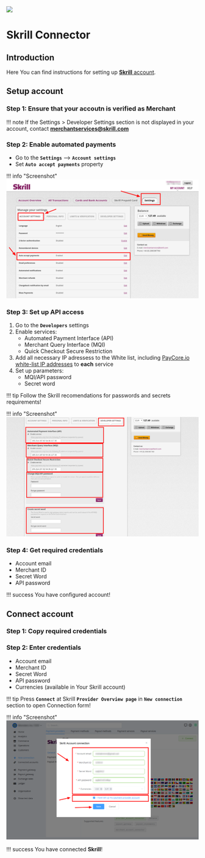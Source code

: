 <img src="https://static.openfintech.io/payment_providers/skrill/logo.svg?w=400" width="400px">

# Skrill Connector

## Introduction

Here You can find  instructions for setting up <a href="https://account.skrill.com/" target="_blank" rel="noopener">**Skrill**  account</a>.

## Setup account

### Step 1: Ensure that your accoutn is verified as Merchant

!!! note
    If the Settings > Developer Settings section is not displayed in your account, contact <a href="mailto:support@paycore.io" target="_blank" rel="noopener"><b>merchantservices@skrill.com</b></a>

### Step 2: Enable automated payments

- Go to the **`Settings`** —> **`Account settings`**
- Set **`Auto accept payments`** property

!!! info "Screenshot"
    [![Settings](images/acc_settings_1.png)](images/acc_settings_1.png)


### Step 3: Set up API access

1. Go to the **`Developers`** settings
2. Enable services:
    - Automated Payment Interface (API)
    - Merchant Query Interface (MQI)
    - Quick Checkout Secure Restriction
3. Add all necessary IP adressess to the White list, including  [PayСore.io white-list IP addresses](/ips/#white-list-ip-addresses) to **each** service
4. Set up parameters:
    - MQI/API password 
    - Secret word

!!! tip
    Follow the Skrill recomendations for passwords and secrets requirements!

!!! info "Screenshot"
    [![Settings](images/acc_dev_settings_1.png)](images/acc_dev_settings_1.png)

### Step 4: Get required credentials

-  Account email
-  Merchant ID
-  Secret Word
-  API password

!!! success
    You have configured account!




## Connect account

### Step 1: Copy required credentials


### Step 2: Enter credentials

-  Account email
-  Merchant ID
-  Secret Word
-  API password
-  Currencies (available in Your Skrill account)



!!! tip
    Press **`Connect`** at Skrill **`Provider Overview page`** in **`New connection`** section to open Connection form!




!!! info "Screenshot"
    [![Connect](images/skrill_connect.png)](images/skrill_connect.png)


!!! success
    You have connected **Skrill**!